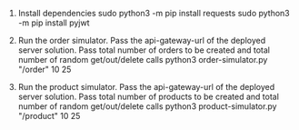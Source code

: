 1) Install dependencies
sudo python3 -m pip install requests
sudo python3 -m pip install pyjwt

2) Run the order simulator. Pass the api-gateway-url of the deployed server solution. Pass total number of orders to be created and total number of random get/out/delete calls
python3 order-simulator.py "<api-gateway-urtl>/order" 10 25

3) Run the product simulator. Pass the api-gateway-url of the deployed server solution. Pass total number of products to be created and total number of random get/out/delete calls
python3 product-simulator.py "<api-gateway-urtl>/product" 10 25

